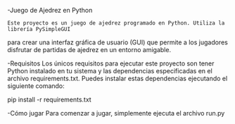 
-Juego de Ajedrez en Python

    Este proyecto es un juego de ajedrez programado en Python. Utiliza la librería PySimpleGUI
para crear una interfaz gráfica de usuario (GUI) que permite a los jugadores disfrutar de 
partidas de ajedrez en un entorno amigable.

-Requisitos
    Los únicos requisitos para ejecutar este proyecto son tener Python instalado en tu sistema 
y las dependencias especificadas en el archivo requirements.txt. Puedes instalar estas 
dependencias ejecutando el siguiente comando:

pip install -r requirements.txt

-Cómo jugar
    Para comenzar a jugar, simplemente ejecuta el archivo run.py
